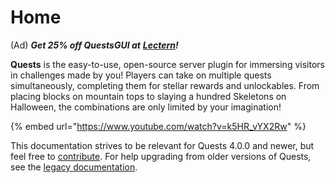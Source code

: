 # Home

(Ad) _**Get 25% off QuestsGUI at**_ [_**Lectern**_](https://lectern.browsit.org/resources/?sort=downloads&)_**!**_

**Quests** is the easy-to-use, open-source server plugin for immersing visitors in challenges made by you! Players can take on multiple quests simultaneously, completing them for stellar rewards and unlockables. From placing blocks on mountain tops to slaying a hundred Skeletons on Halloween, the combinations are only limited by your imagination!

{% embed url="https://www.youtube.com/watch?v=k5HR_vYX2Rw" %}

This documentation strives to be relevant for Quests 4.0.0 and newer, but feel free to [contribute](https://github.com/PikaMug/QuestsDoc). For help upgrading from older versions of Quests, see the [legacy documentation](https://github.com/PikaMug/Quests/wiki/Ye-Ol'-Legacy-Documentation).
